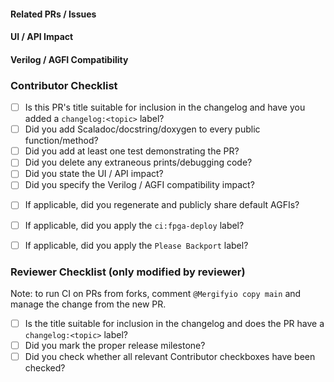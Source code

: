 <!--
First, please ensure that the title of your PR is sufficient to include in the next changelog.
Refer to https://github.com/firesim/firesim/releases for examples and feel free to ask reviewers for help.

Then, make sure to label your PR with one of the changelog:<section> labels to indicate which section
of the changelog should contain this PR's title:
  changelog:added
  changelog:changed
  changelog:fixed
  changelog:removed

If you feel that this PR should not be included in the changelog, you must still label it with
changelog:omit

Provide a brief description of the PR immediately below this comment, if the title is insufficient -->

#### Related PRs / Issues

<!-- List any related issues here -->

#### UI / API Impact

<!-- Roughly, how would this affect the current API or user-facing interfaces? (extend, deprecate, remove, or break) -->
<!-- Of note: manager config.ini interface, targetutils & bridge scala API, platform config behavior -->

#### Verilog / AGFI Compatibility

<!-- Does this change the generated Verilog or the simulator memory map of the default targets?  -->

### Contributor Checklist
- [ ] Is this PR's title suitable for inclusion in the changelog and have you added a `changelog:<topic>` label?
- [ ] Did you add Scaladoc/docstring/doxygen to every public function/method?
- [ ] Did you add at least one test demonstrating the PR?
- [ ] Did you delete any extraneous prints/debugging code?
- [ ] Did you state the UI / API impact?
- [ ] Did you specify the Verilog / AGFI compatibility impact?
<!-- Do this if this PR changes verilog or breaks the default AGFIs -->
- [ ] If applicable, did you regenerate and publicly share default AGFIs?
<!--
  CI will check linux boot on default targets, when the <ci:fpga-deploy> label is applied. Do this on:
  - Chipyard bumps / AGFIs updates / RTL or Driver changes affecting default targets.
  - If in doubt request a deployment, or ask another developer.

  NB: This *label* should be applied before the PR is created, or the branch
  will need to be resychronized to trigger a new CI workflow with the FPGA-deployment jobs.
-->
- [ ] If applicable, did you apply the `ci:fpga-deploy` label?
<!-- Do this if this PR is a bugfix that should be applied to the latest release -->
- [ ] If applicable, did you apply the `Please Backport` label?

### Reviewer Checklist (only modified by reviewer)
Note: to run CI on PRs from forks, comment `@Mergifyio copy main` and manage the change from the new PR.
- [ ] Is the title suitable for inclusion in the changelog and does the PR have a `changelog:<topic>` label?
- [ ] Did you mark the proper release milestone?
- [ ] Did you check whether all relevant Contributor checkboxes have been checked?
